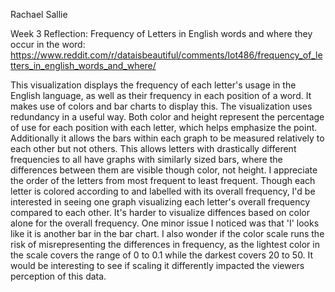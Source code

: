 Rachael Sallie

Week 3 Reflection: Frequency of Letters in English words and where they occur in the word: https://www.reddit.com/r/dataisbeautiful/comments/lot486/frequency_of_letters_in_english_words_and_where/

This visualization displays the frequency of each letter's usage in the English language, as well as their frequency in each position of a word. It makes use of colors and bar charts to display this. The visualization uses redundancy in a useful way. Both color and height represent the percentage of use for each position with each letter, which helps emphasize the point. Additionally it allows the bars within each graph to be measured relatively to each other but not others. This allows letters with drastically different frequencies to all have graphs with similarly sized bars, where the differences between them are visible though color, not height. I appreciate the order of the letters from most frequent to least frequent. Though each letter is colored according to and labelled with its overall frequency, I'd be interested in seeing one graph visualizing each letter's overall frequency compared to each other. It's harder to visualize diffences based on color alone for the overall frequency. One minor issue I noticed was that 'I' looks like it is another bar in the bar chart. I also wonder if the color scale runs the risk of misrepresenting the differences in frequency, as the lightest color in the scale covers the range of 0 to 0.1 while the darkest covers 20 to 50. It would be interesting to see if scaling it differently impacted the viewers perception of this data. 
